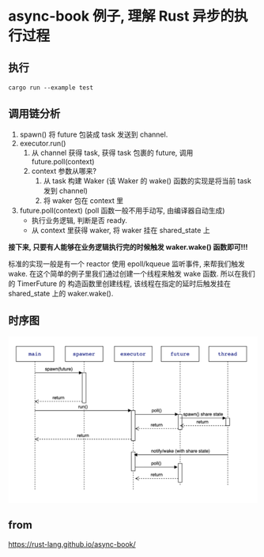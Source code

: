 # async-book 例子, 理解 Rust 异步的执行过程
## 执行
`cargo run --example test`

## 调用链分析

1. spawn()
    将 future 包装成 task 发送到 channel.
2. executor.run()
    1. 从 channel 获得 task, 获得 task 包裹的 future, 调用 future.poll(context)
    2. context 参数从哪来?
        1. 从 task 构建 Waker (该 Waker 的 wake() 函数的实现是将当前 task 发到 channel)
        2. 将 waker 包在 context 里
3. future.poll(context) (poll 函数一般不用手动写, 由编译器自动生成)
    - 执行业务逻辑, 判断是否 ready.
    - 从 context 里获得 waker, 将 waker 挂在 shared_state 上

**接下来, 只要有人能够在业务逻辑执行完的时候触发 waker.wake() 函数即可!!!**

标准的实现一般是有一个 reactor 使用 epoll/kqueue 监听事件, 来帮我们触发 wake.
在这个简单的例子里我们通过创建一个线程来触发 wake 函数. 所以在我们的 TimerFuture 的 构造函数里创建线程, 该线程在指定的延时后触发挂在 shared_state 上的 waker.wake().

## 时序图
![](./docs/seq.png)

## from
https://rust-lang.github.io/async-book/